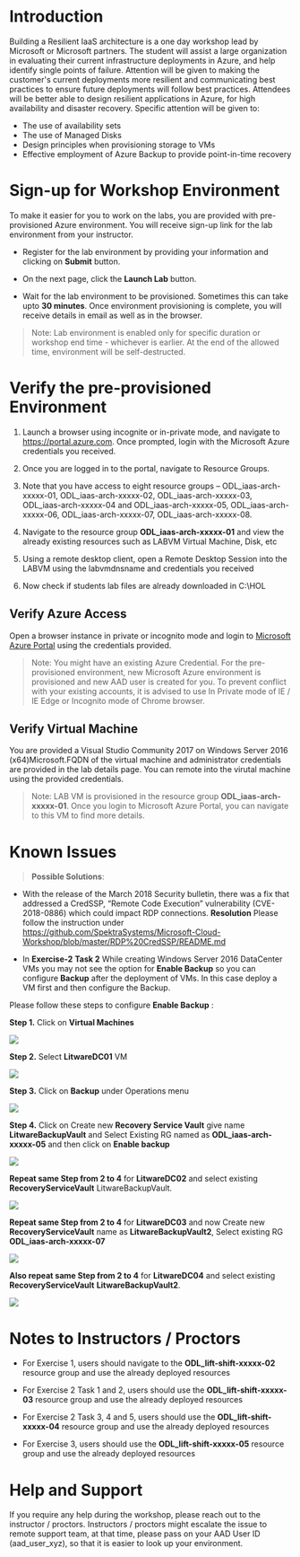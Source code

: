 
# Introduction

Building a Resilient IaaS architecture is a one day workshop lead by Microsoft or Microsoft partners. The student will assist a large organization in evaluating their current infrastructure deployments in Azure, and help identify single points of failure. Attention will be given to making the customer's current deployments more resilient and communicating best practices to ensure future deployments will follow best practices.
Attendees will be better able to design resilient applications in Azure, for high availability and disaster recovery. Specific attention will be given to:
 

*	The use of availability sets
*	The use of Managed Disks
*	Design principles when provisioning storage to VMs
*	Effective employment of Azure Backup to provide point-in-time recovery

 
# Sign-up for Workshop Environment

To make it easier for you to work on the labs, you are provided with pre-provisioned Azure environment. You will receive sign-up link for the lab environment from your instructor. 

* Register for the lab environment by providing your information and clicking on **Submit** button.

* On the next page, click the **Launch Lab** button.
  
* Wait for the lab environment to be provisioned. Sometimes this can take upto **30 minutes**. Once environment provisioning is complete, you will receive details in email as well as in the browser.
 
 > Note: Lab environment is enabled only for specific duration or workshop end time - whichever is earlier. At the end of the allowed time, environment will be self-destructed.
 
# Verify the pre-provisioned Environment

1. Launch a browser using incognite or in-private mode, and navigate to https://portal.azure.com. Once prompted, login with the Microsoft Azure credentials you received.   

2. Once you are logged in to the portal, navigate to Resource Groups. 
 
3. Note that you have access to eight resource groups – ODL_iaas-arch-xxxxx-01, ODL_iaas-arch-xxxxx-02, ODL_iaas-arch-xxxxx-03,  ODL_iaas-arch-xxxxx-04 and ODL_iaas-arch-xxxxx-05, ODL_iaas-arch-xxxxx-06, ODL_iaas-arch-xxxxx-07, ODL_iaas-arch-xxxxx-08.

4. Navigate to the resource group **ODL_iaas-arch-xxxxx-01** and view the already existing resources such as LABVM Virtual Machine, Disk, etc

5. Using a remote desktop client, open a Remote Desktop Session into the LABVM using the labvmdnsname and credentials you received

6. Now check if students lab files are already downloaded in C:\HOL


## Verify Azure Access

Open a browser instance in private or incognito mode and login to [Microsoft Azure Portal](https://portal.azure.com) using the credentials provided.

> Note: You might have an existing Azure Credential. For the pre-provisioned environment, new Microsoft Azure environment is provisioned and new AAD user is created for you. To prevent conflict with your existing accounts, it is advised to use In Private mode of IE / IE Edge or Incognito mode of Chrome browser.

## Verify Virtual Machine

You are provided a Visual Studio Community 2017 on Windows Server 2016 (x64)Microsoft.FQDN of the virtual machine and administrator credentials are provided in the lab details page. You can remote into the virutal machine using the provided credentials.

> Note: LAB VM is provisioned in the resource group **ODL_iaas-arch-xxxxx-01**. Once you login to Microsoft Azure Portal, you can navigate to this VM to find more details.


# Known Issues

> **Possible Solutions**:

* With the release of the March 2018 Security bulletin, there was a fix that addressed a CredSSP, “Remote Code Execution” vulnerability (CVE-2018-0886) which could impact RDP connections. 
**Resolution**
Please follow the instruction under https://github.com/SpektraSystems/Microsoft-Cloud-Workshop/blob/master/RDP%20CredSSP/README.md

* In **Exercise-2** **Task 2** While creating Windows Server 2016 DataCenter VMs you may not see the option for **Enable Backup** so you can configure **Backup** after the deployment of VMs. In this case deploy a VM first and then configure the Backup.

Please follow these steps to configure **Enable Backup** :

**Step 1.** Click on **Virtual Machines** 

![](images/virtualMachines.png)

**Step 2.**  Select **LitwareDC01** VM 

![](images/LitwareDC01.png)

**Step 3.** Click on **Backup** under Operations menu

![](images/backupDC01.png)

**Step 4.** Click on Create new **Recovery Service Vault** give name **LitwareBackupVault** and Select Existing RG named as **ODL_iaas-arch-xxxxx-05** and then click on **Enable backup**

![](images/finalbackup01.png)

**Repeat same Step from  2 to 4** for **LitwareDC02** and select existing **RecoveryServiceVault** LitwareBackupVault.

![](images/finalbackupDC02.png)

 **Repeat same Step from  2 to 4** for **LitwareDC03** and now Create new **RecoveryServiceVault** name as **LitwareBackupVault2**, Select existing RG **ODL_iaas-arch-xxxxx-07** 
 
 ![](images/finalbackupDC03.png)
 
 **Also repeat same Step from  2 to 4** for **LitwareDC04** and select existing **RecoveryServiceVault**  **LitwareBackupVault2**.

![](images/FinalbackupDC04.png)




# Notes to Instructors / Proctors

* For Exercise 1, users should navigate to the **ODL_lift-shift-xxxxx-02** resource group and use the already deployed resources

* For Exercise 2 Task 1 and 2, users should use the **ODL_lift-shift-xxxxx-03** resource group and use the already deployed resources

* For Exercise 2 Task 3, 4 and 5, users should use the **ODL_lift-shift-xxxxx-04** resource group and use the already deployed resources

* For Exercise 3, users should use the **ODL_lift-shift-xxxxx-05** resource group and use the already deployed resources


# Help and Support

If you require any help during the workshop, please reach out to the instructor / proctors. Instructors / proctors might escalate the issue to remote support team, at that time, please pass on your AAD User ID (aad_user_xyz), so that it is easier to look up your environment.

  
